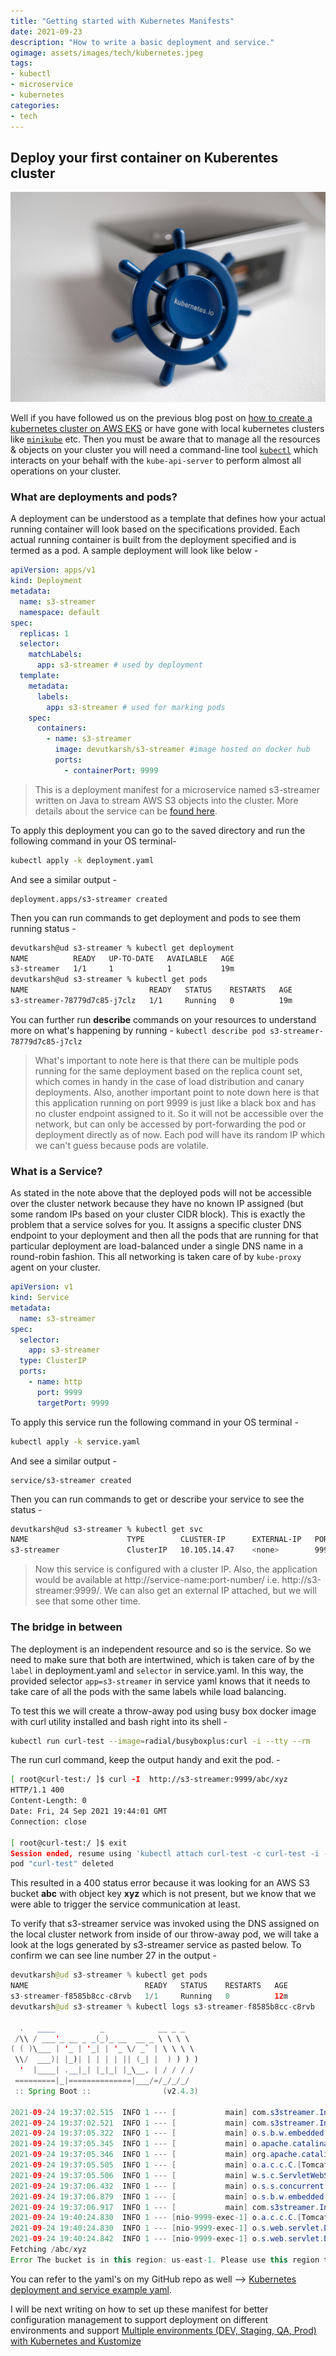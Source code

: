 ```yaml
---
title: "Getting started with Kubernetes Manifests"
date: 2021-09-23
description: "How to write a basic deployment and service."
ogimage: assets/images/tech/kubernetes.jpeg
tags: 
- kubectl
- microservice
- kubernetes
categories:
- tech
---
```

Deploy your first container on Kuberentes cluster
---
![Kubernetes](assets/images/tech/kubernetes.jpeg)

Well if you have followed us on the previous blog post on [how to create a kubernetes cluster on AWS EKS](../how-to-create-a-kubernetes-cluster-on-aws-eks) or have gone with local kubernetes clusters like [```minikube```](https://minikube.sigs.k8s.io/docs/start/) etc. Then you must be aware that to manage all the resources & objects on your cluster you will need a command-line tool [```kubectl```](https://kubernetes.io/docs/tasks/tools/install-kubectl-macos/) which interacts on your behalf with the ```kube-api-server``` to perform almost all operations on your cluster.

### What are deployments and pods?
A deployment can be understood as a template that defines how your actual running container will look based on the specifications provided. Each actual running container is built from the deployment specified and is termed as a pod.
A sample deployment will look like below -

```deployment.yaml
apiVersion: apps/v1
kind: Deployment
metadata:
  name: s3-streamer
  namespace: default
spec:
  replicas: 1
  selector:
    matchLabels:
      app: s3-streamer # used by deployment
  template:
    metadata:
      labels:
        app: s3-streamer # used for marking pods
    spec:
      containers:
        - name: s3-streamer
          image: devutkarsh/s3-streamer #image hosted on docker hub
          ports:
            - containerPort: 9999 
```

> This is a deployment manifest for a microservice named s3-streamer written on Java to stream AWS S3 objects into the cluster. More details about the service can be [found here](../streaming-aws-s3-objects-in-aws-eks-cluster/).

To apply this deployment you can go to the saved directory and run the following command in your OS terminal-
```zsh
kubectl apply -k deployment.yaml
```
And see a similar output -
```
deployment.apps/s3-streamer created
```
Then you can run commands to get deployment and pods to see them running status -
```zsh
devutkarsh@ud s3-streamer % kubectl get deployment
NAME          READY   UP-TO-DATE   AVAILABLE   AGE
s3-streamer   1/1     1            1           19m
devutkarsh@ud s3-streamer % kubectl get pods      
NAME                           READY   STATUS    RESTARTS   AGE
s3-streamer-78779d7c85-j7clz   1/1     Running   0          19m
```
You can further run  **describe** commands on your resources to understand more on what's happening by running - ```kubectl describe pod s3-streamer-78779d7c85-j7clz```

> What's important to note here is that there can be multiple pods running for the same deployment based on the replica count set, which comes in handy in the case of load distribution and canary deployments. 
> Also, another important point to note down here is that this application running on port 9999 is just like a black box and has no cluster endpoint assigned to it. So it will not be accessible over the network, but can only be accessed by port-forwarding the pod or deployment directly as of now. Each pod will have its random IP which we can't guess because pods are volatile.

### What is a Service?
As stated in the note above that the deployed pods will not be accessible over the cluster network because they have no known IP assigned (but some random IPs based on your cluster CIDR block). This is exactly the problem that a service solves for you. It assigns a specific cluster DNS endpoint to your deployment and then all the pods that are running for that particular deployment are load-balanced under a single DNS name in a round-robin fashion. This all networking is taken care of by ```kube-proxy``` agent on your cluster.

```service.yaml
apiVersion: v1
kind: Service
metadata:
  name: s3-streamer
spec:
  selector:
    app: s3-streamer
  type: ClusterIP
  ports:
    - name: http
      port: 9999
      targetPort: 9999
```

To apply this service run the following command in your OS terminal -
```zsh
kubectl apply -k service.yaml
```
And see a similar output -
```
service/s3-streamer created
```
Then you can run commands to get or describe your service to see the status -
```zsh
devutkarsh@ud s3-streamer % kubectl get svc
NAME                      TYPE        CLUSTER-IP      EXTERNAL-IP   PORT(S)    AGE
s3-streamer               ClusterIP   10.105.14.47    <none>        9999/TCP   29s
```
> Now this service is configured with a cluster IP. Also, the application would be available at http://service-name:port-number/ i.e. http://s3-streamer:9999/. We can also get an external IP attached, but we will see that some other time.

### The bridge in between
The deployment is an independent resource and so is the service. So we need to make sure that both are intertwined, which is taken care of by the ```label``` in deployment.yaml and ```selector``` in service.yaml. In this way, the provided selector ```app=s3-streamer``` in service yaml knows that it needs to take care of all the pods with the same labels while load balancing.

To test this we will create a throw-away pod using busy box docker image with curl utility installed and bash right into its shell -
```zsh
kubectl run curl-test --image=radial/busyboxplus:curl -i --tty --rm
```

The run curl command, keep the output handy and exit the pod. -
```zsh
[ root@curl-test:/ ]$ curl -I  http://s3-streamer:9999/abc/xyz
HTTP/1.1 400 
Content-Length: 0
Date: Fri, 24 Sep 2021 19:44:01 GMT
Connection: close

[ root@curl-test:/ ]$ exit
Session ended, resume using 'kubectl attach curl-test -c curl-test -i -t' command when the pod is running
pod "curl-test" deleted
```

This resulted in a 400 status error because it was looking for an AWS S3 bucket **abc** with object key **xyz** which is not present, but we know that we were able to trigger the service communication at least.

To verify that s3-streamer service was invoked using the DNS assigned on the local cluster network from inside of our throw-away pod, we will take a look at the logs generated by s3-streamer service as pasted below. To confirm we can see line number 27 in the output - 
```java
devutkarsh@ud s3-streamer % kubectl get pods
NAME                          READY   STATUS    RESTARTS   AGE
s3-streamer-f8585b8cc-c8rvb   1/1     Running   0          12m
devutkarsh@ud s3-streamer % kubectl logs s3-streamer-f8585b8cc-c8rvb

  .   ____          _            __ _ _
 /\\ / ___'_ __ _ _(_)_ __  __ _ \ \ \ \
( ( )\___ | '_ | '_| | '_ \/ _` | \ \ \ \
 \\/  ___)| |_)| | | | | || (_| |  ) ) ) )
  '  |____| .__|_| |_|_| |_\__, | / / / /
 =========|_|==============|___/=/_/_/_/
 :: Spring Boot ::                (v2.4.3)

2021-09-24 19:37:02.515  INFO 1 --- [           main] com.s3streamer.Init                      : Starting Init using Java 1.8.0_212 on s3-streamer-f8585b8cc-c8rvb with PID 1 (/s3-streamer-0.0.1-SNAPSHOT/lib/s3-streamer-0.0.1-SNAPSHOT.jar started by root in /)
2021-09-24 19:37:02.521  INFO 1 --- [           main] com.s3streamer.Init                      : No active profile set, falling back to default profiles: default
2021-09-24 19:37:05.322  INFO 1 --- [           main] o.s.b.w.embedded.tomcat.TomcatWebServer  : Tomcat initialized with port(s): 9999 (http)
2021-09-24 19:37:05.345  INFO 1 --- [           main] o.apache.catalina.core.StandardService   : Starting service [Tomcat]
2021-09-24 19:37:05.346  INFO 1 --- [           main] org.apache.catalina.core.StandardEngine  : Starting Servlet engine: [Apache Tomcat/9.0.43]
2021-09-24 19:37:05.505  INFO 1 --- [           main] o.a.c.c.C.[Tomcat].[localhost].[/]       : Initializing Spring embedded WebApplicationContext
2021-09-24 19:37:05.506  INFO 1 --- [           main] w.s.c.ServletWebServerApplicationContext : Root WebApplicationContext: initialization completed in 2837 ms
2021-09-24 19:37:06.432  INFO 1 --- [           main] o.s.s.concurrent.ThreadPoolTaskExecutor  : Initializing ExecutorService 'applicationTaskExecutor'
2021-09-24 19:37:06.879  INFO 1 --- [           main] o.s.b.w.embedded.tomcat.TomcatWebServer  : Tomcat started on port(s): 9999 (http) with context path ''
2021-09-24 19:37:06.917  INFO 1 --- [           main] com.s3streamer.Init                      : Started Init in 5.631 seconds (JVM running for 6.555)
2021-09-24 19:40:24.830  INFO 1 --- [nio-9999-exec-1] o.a.c.c.C.[Tomcat].[localhost].[/]       : Initializing Spring DispatcherServlet 'dispatcherServlet'
2021-09-24 19:40:24.830  INFO 1 --- [nio-9999-exec-1] o.s.web.servlet.DispatcherServlet        : Initializing Servlet 'dispatcherServlet'
2021-09-24 19:40:24.842  INFO 1 --- [nio-9999-exec-1] o.s.web.servlet.DispatcherServlet        : Completed initialization in 10 ms
Fetching /abc/xyz
Error The bucket is in this region: us-east-1. Please use this region to retry the request (Service: Amazon S3; Status Code: 301; Error Code: PermanentRedirect; Request ID: ....
```

You can refer to the yaml's on my GitHub repo as well --> [Kubernetes deployment and service example yaml](https://github.com/devutkarsh/kubernetes/tree/master/apps/service-bases/s3-streamer). 

I will be next writing on how to set up these manifest for better configuration management to support deployment on different environments and support [Multiple environments (DEV, Staging, QA, Prod) with Kubernetes and Kustomize](#) <!-- ../how-to-configure-kubernetes-manifests-for-multiple-environments-->